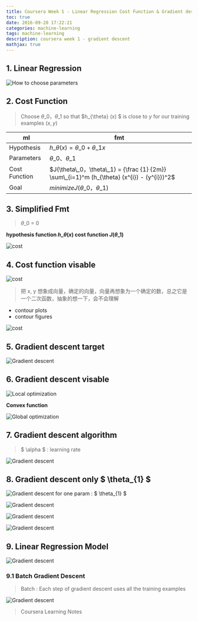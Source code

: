```yaml
---
title: Coursera Week 1 - Linear Regression Cost Function & Gradient descent
toc: true
date: 2016-09-28 17:22:21
categories: machine-learning
tags: machine-learning
description: coursera week 1 - gradient descent
mathjax: true
---
```


<script type="text/x-mathjax-config">
  MathJax.Hub.Config({
    extensions: ["tex2jax.js"],
    jax: ["input/TeX"],
    tex2jax: {
      inlineMath: [ ['$','$'], ['\\(','\\)'] ],
      displayMath: [ ['$$','$$']],
      processEscapes: true
    }
  });
</script>
<script type="text/javascript" src="https://cdn.mathjax.org/mathjax/latest/MathJax.js?config=TeX-AMS_HTML,http://myserver.com/MathJax/config/local/local.js">
</script>

## 1. Linear Regression

![How to choose parameters][1]

## 2. Cost Function

> Choose $\theta\_0，\theta\_1$ so that $h_{\theta} (x) $ is close to $y$ for our training examples ${(x, y)}$

ml | fmt
------- | -------
Hypothesis | $h\_{\theta}  (x) = \theta\_0 + \theta\_1 x$
Parameters | $\theta\_0 、\theta\_1$
Cost Function | $J(\theta\_0，\theta\_1) = {\frac {1} {2m}} \sum\_{i=1}^m (h_{\theta} (x^{i}) - (y^{i}))^2$
Goal | $minimize J(\theta\_0，\theta\_1)$

## 3. Simplified Fmt 

> $\theta\_0$ = 0

**hypothesis function $h\_{\theta} (x)$  cost function $J(\theta\_1)$**

![cost][3]

## 4. Cost function visable

![cost][4]

> 把 x, y 想象成向量，确定的向量，向量再想象为一个确定的数，总之它是一个二次函数，抽象的想一下，会不会理解

- contour plots
- contour figures

![cost][5]

## 5. Gradient descent target

![Gradient descent][6]

## 6. Gradient descent visable

![Local optimization][7]

**Convex function**

![Global optimization][8]

## 7. Gradient descent algorithm

> $ \alpha $ : learning rate

![Gradient descent][9]

## 8. Gradient descent only $ \theta\_{1} $

![Gradient descent for one param : $ \theta\_{1} $][10]

![Gradient descent][11]

![Gradient descent][12]

![Gradient descent][13]

## 9. Linear Regression Model

![Gradient descent][14]

### 9.1 Batch Gradient Descent

> Batch : Each step of gradient descent uses all the training examples

![Gradient descent][15]

> Coursera Learning Notes

[1]: /images/ml/ml-ng-w1-02-1.png
[2]: /images/ml/ml-ng-w1-02-2.png
[3]: /images/ml/ml-ng-w1-02-3.png
[4]: /images/ml/ml-ng-w1-02-4.png
[5]: /images/ml/ml-ng-w1-02-5.png

[6]: /images/ml/ml-ng-w1-02-6.png
[7]: /images/ml/ml-ng-w1-02-7.png
[8]: /images/ml/ml-ng-w1-02-8.png
[9]: /images/ml/ml-ng-w1-02-9.png
[10]: /images/ml/ml-ng-w1-02-10.png
[11]: /images/ml/ml-ng-w1-02-11.png
[12]: /images/ml/ml-ng-w1-02-12.png
[13]: /images/ml/ml-ng-w1-02-13.png
[14]: /images/ml/ml-ng-w1-02-14.png
[15]: /images/ml/ml-ng-w1-02-15.png